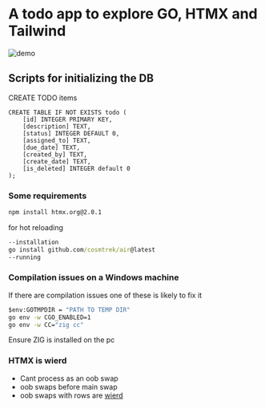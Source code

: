 # A todo app to explore GO, HTMX and Tailwind

![demo](https://github.com/user-attachments/assets/b7878ba7-3ec4-45ea-8d48-1a2cc8728cc6)

## Scripts for initializing the DB

CREATE TODO items
```SQLite
CREATE TABLE IF NOT EXISTS todo (
    [id] INTEGER PRIMARY KEY,
    [description] TEXT,
    [status] INTEGER DEFAULT 0,
    [assigned_to] TEXT,
    [due_date] TEXT,
    [created_by] TEXT,
    [create_date] TEXT,
    [is_deleted] INTEGER default 0
);
```

### Some requirements

```cmd
npm install htmx.org@2.0.1
```
for hot reloading
```cmd
--installation
go install github.com/cosmtrek/air@latest
--running

```

### Compilation issues on a Windows machine

If there are compilation issues one of these is likely to fix it
```cmd
$env:GOTMPDIR = "PATH TO TEMP DIR"
go env -w CGO_ENABLED=1
go env -w CC="zig cc"
```
Ensure ZIG is installed on the pc

### HTMX is wierd
- Cant process <body></body> as an oob swap
- oob swaps before main swap
- oob swaps with rows are [wierd](https://htmx.org/attributes/hx-swap-oob/)
